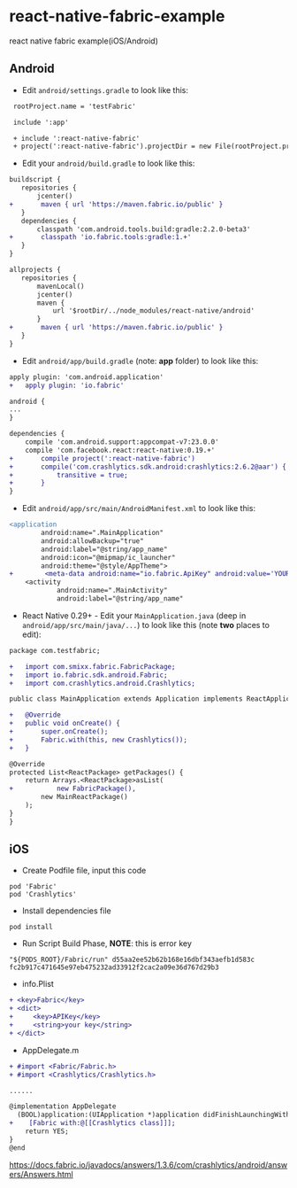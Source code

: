 # react-native-fabric-example
react native fabric example(iOS/Android)

## Android

* Edit `android/settings.gradle` to look like this:
 ```diff
  rootProject.name = 'testFabric'

  include ':app'

  + include ':react-native-fabric'
  + project(':react-native-fabric').projectDir = new File(rootProject.projectDir, '../node_modules/react-native-fabric/android')
  ```

* Edit your `android/build.gradle` to look like this:

 ```diff
buildscript {
    repositories {
        jcenter()
+       maven { url 'https://maven.fabric.io/public' }
    }
    dependencies {
        classpath 'com.android.tools.build:gradle:2.2.0-beta3'
+       classpath 'io.fabric.tools:gradle:1.+'
    }
}

allprojects {
    repositories {
        mavenLocal()
        jcenter()
        maven {
            url '$rootDir/../node_modules/react-native/android'
        }
+       maven { url 'https://maven.fabric.io/public' }
    }
}
```

* Edit `android/app/build.gradle` (note: **app** folder) to look like this:

```diff
apply plugin: 'com.android.application'
+   apply plugin: 'io.fabric'

android {
...
}

dependencies {
    compile 'com.android.support:appcompat-v7:23.0.0'
    compile 'com.facebook.react:react-native:0.19.+'
+       compile project(':react-native-fabric')
+       compile('com.crashlytics.sdk.android:crashlytics:2.6.2@aar') {
+           transitive = true;
+       }
}
```

* Edit `android/app/src/main/AndroidManifest.xml` to look like this:

```diff
<application
        android:name=".MainApplication"
        android:allowBackup="true"
        android:label="@string/app_name"
        android:icon="@mipmap/ic_launcher"
        android:theme="@style/AppTheme">
+        <meta-data android:name="io.fabric.ApiKey" android:value='YOUR KEY'/>
    <activity
            android:name=".MainActivity"
            android:label="@string/app_name"
```

* React Native 0.29+ - Edit your `MainApplication.java` (deep in `android/app/src/main/java/...`) to look like this (note **two** places to edit):

```diff
package com.testfabric;

+   import com.smixx.fabric.FabricPackage;
+   import io.fabric.sdk.android.Fabric;
+   import com.crashlytics.android.Crashlytics;

public class MainApplication extends Application implements ReactApplication {

+   @Override
+   public void onCreate() {
+       super.onCreate();
+       Fabric.with(this, new Crashlytics());
+   }

@Override
protected List<ReactPackage> getPackages() {
    return Arrays.<ReactPackage>asList(
+           new FabricPackage(),
        new MainReactPackage()
    );
}
}
```

## iOS
* Create Podfile file, input this code
```
pod 'Fabric'
pod 'Crashlytics'
```

* Install dependencies file
```
pod install
```

* Run Script Build Phase, **NOTE**: this is error key
```
"${PODS_ROOT}/Fabric/run" d55aa2ee52b62b168e16dbf343aefb1d583c fc2b917c471645e97eb475232ad33912f2cac2a09e36d767d29b3
```

* info.Plist
```diff
+ <key>Fabric</key>
+ <dict>
+     <key>APIKey</key>
+     <string>your key</string>
+ </dict>
```

* AppDelegate.m
```diff
+ #import <Fabric/Fabric.h>
+ #import <Crashlytics/Crashlytics.h>

......

@implementation AppDelegate
  (BOOL)application:(UIApplication *)application didFinishLaunchingWithOptions:(NSDictionary *)launchOptions }
+    [Fabric with:@[[Crashlytics class]]];
    return YES;
}
@end

```


https://docs.fabric.io/javadocs/answers/1.3.6/com/crashlytics/android/answers/Answers.html